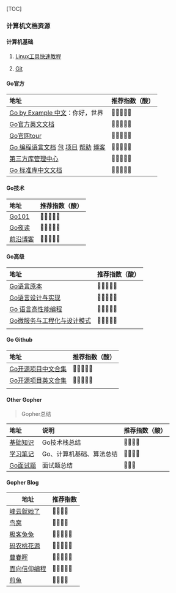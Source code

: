 [TOC]

### 计算机文档资源

#### 计算机基础

1. [Linux工具快速教程](https://linuxtools-rst.readthedocs.io/zh_CN/latest/index.html)

2. [Git](https://git-scm.com/book/zh/v2)

#### Go官方

| 地址                                                         | 推荐指数（酸） |
| :----------------------------------------------------------- | :------------- |
| [Go by Example 中文](https://books.studygolang.com/gobyexample/)：你好，世界 | 🍋🍋🍋🍋🍋          |
| [Go官方英文文档](https://golang.google.cn/)                  | 🍋🍋🍋🍋🍋          |
| [Go官网tour](https://tour.golang.org/list)                   | 🍋🍋🍋🍋🍋          |
| [Go 编程语言](https://go-zh.org/)[文档](https://go-zh.org/doc/) [包](https://go-zh.org/pkg/) [项目](https://go-zh.org/project/) [帮助](https://go-zh.org/help/) [博客](https://go-zh.org/blog/) | 🍋🍋🍋🍋🍋          |
| [第三方库管理中心](https://pkg.go.dev/)                      | 🍋🍋🍋🍋🍋          |
| [Go 标准库中文文档](http://cngolib.com/)                     | 🍋🍋🍋🍋🍋          |

#### Go技术

| 地址                                            | 推荐指数（酸） |
| :---------------------------------------------- | :------------- |
| [Go101](https://gfw.go101.org/article/101.html) | 🍋🍋🍋🍋🍋          |
| [Go夜读](https://talkgo.org/)                   | 🍋🍋🍋🍋🍋          |
| [前沿博客](https://www.ardanlabs.com/blog/)     | 🍋🍋🍋🍋🍋          |

#### Go高级

| 地址                                                         | 推荐指数（酸） |
| :----------------------------------------------------------- | :------------- |
| [Go语言原本](https://golang.design/under-the-hood/)          | 🍋🍋🍋🍋🍋          |
| [Go语言设计与实现](https://draveness.me/golang/)             | 🍋🍋🍋🍋🍋          |
| [Go 语言高性能编程](https://geektutu.com/post/high-performance-go.html) | 🍋🍋🍋🍋🍋          |
| [Go微服务与工程化与设计模式](https://lailin.xyz/)            | 🍋🍋🍋🍋🍋          |
|                                                              |                |

#### Go Github

| 地址                                                         | 推荐指数（酸） |
| :----------------------------------------------------------- | :------------- |
| [Go开源项目中文合集](https://github.com/hackstoic/golang-open-source-projects) | 🍋🍋🍋🍋🍋          |
| [Go开源项目英文合集](https://github.com/avelino/awesome-go)  | 🍋🍋🍋🍋🍋          |
|                                                              |                |

#### Other Gopher

> Gopher总结

| 地址                                    | 说明                     | 推荐指数（酸） |
| :-------------------------------------- | :----------------------- | :------------- |
| [基础知识](http://www.topgoer.com/)     | Go技术栈总结             | 🍋🍋🍋🍋           |
| [学习笔记](https://github.com/overnote) | Go、计算机基础、算法总结 | 🍋🍋🍋🍋           |
| [Go面试题](http://interview.wzcu.com/)  | 面试题总结               | 🍋🍋🍋            |



#### Gopher Blog

| 地址                                  | 推荐指数 |
| ------------------------------------- | -------- |
| [峰云就她了](http://xiaorui.cc/)      | 🍋🍋🍋🍋     |
| [鸟窝](https://colobu.com/)           | 🍋🍋🍋🍋     |
| [极客兔兔](https://geektutu.com/)     | 🍋🍋🍋🍋🍋    |
| [码农桃花源](https://qcrao.com/)      | 🍋🍋🍋🍋🍋    |
| [曹春晖](https://xargin.com/)         | 🍋🍋🍋🍋🍋    |
| [面向信仰编程](https://draveness.me/) | 🍋🍋🍋🍋🍋    |
| [煎鱼](https://eddycjy.com/posts/)    | 🍋🍋🍋🍋     |